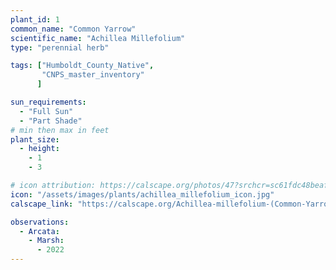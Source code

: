 ```yaml
---
plant_id: 1
common_name: "Common Yarrow"
scientific_name: "Achillea Millefolium"
type: "perennial herb"

tags: ["Humboldt_County_Native",
       "CNPS_master_inventory"
      ]

sun_requirements:
  - "Full Sun"
  - "Part Shade"
# min then max in feet
plant_size:
  - height: 
    - 1
    - 3

# icon attribution: https://calscape.org/photos/47?srchcr=sc61fdc48beaf01
icon: "/assets/images/plants/achillea_millefolium_icon.jpg" 
calscape_link: "https://calscape.org/Achillea-millefolium-(Common-Yarrow)"

observations: 
  - Arcata:
    - Marsh:
      - 2022
---
```


